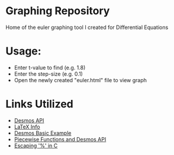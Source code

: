 # Graphing Repository
Home of the euler graphing tool I created for Differential Equations

# Usage:
- Enter t-value to find (e.g. 1.8)
- Enter the step-size (e.g. 0.1)
- Open the newly created "euler.html" file to view graph

# Links Utilized
- [Desmos API](https://www.desmos.com/api/v1.5/docs/index.html)
- [LaTeX Info](https://en.wikibooks.org/wiki/LaTeX/Mathematics)
- [Desmos Basic Example](https://www.desmos.com/calculator/llfujdaels)
- [Piecewise Functions and Desmos API](https://groups.google.com/d/msg/desmos-api-discuss/WteYUcn3zuA/7rSLGWp6AQAJ)
- [Escaping '%' in C](https://stackoverflow.com/questions/1860159/how-to-escape-the-percent-sign-in-cs-printf)
